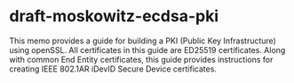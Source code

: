 # draft-moskowitz-ecdsa-pki
This memo provides a guide for building a PKI (Public Key 
Infrastructure) using openSSL.  All certificates in this guide 
are ED25519 certificates.  Along with common End Entity 
certificates, this guide provides instructions for creating 
IEEE 802.1AR iDevID Secure Device certificates.
